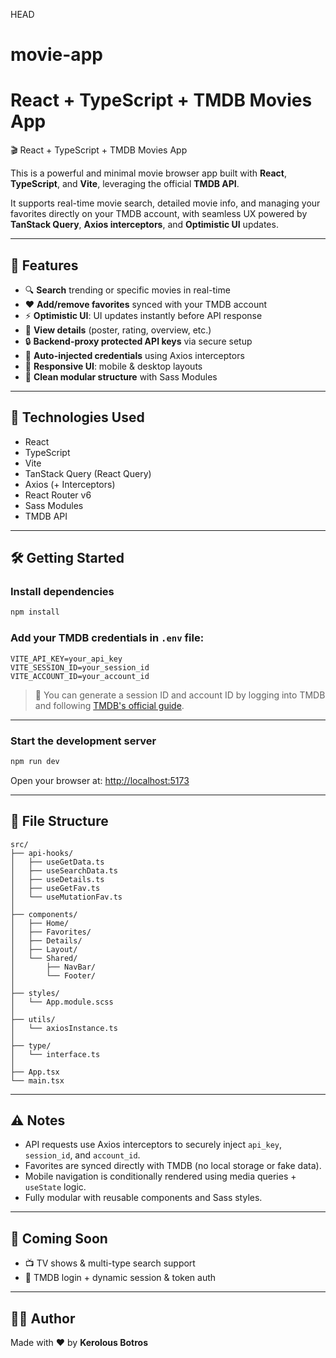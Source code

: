 HEAD
# movie-app
# React + TypeScript + TMDB Movies App
🎬 React + TypeScript + TMDB Movies App


This is a powerful and minimal movie browser app built with **React**, **TypeScript**, and **Vite**, leveraging the official **TMDB API**.

It supports real-time movie search, detailed movie info, and managing your favorites directly on your TMDB account, with seamless UX powered by **TanStack Query**, **Axios interceptors**, and **Optimistic UI** updates.

---

## 🚀 Features

- 🔍 **Search** trending or specific movies in real-time  
- ❤️ **Add/remove favorites** synced with your TMDB account  
- ⚡ **Optimistic UI**: UI updates instantly before API response  
- 🎥 **View details** (poster, rating, overview, etc.)  
- 🔒 **Backend-proxy protected API keys** via secure setup  
- 🔁 **Auto-injected credentials** using Axios interceptors  
- 📱 **Responsive UI**: mobile & desktop layouts  
- 📂 **Clean modular structure** with Sass Modules  

---

## 🧪 Technologies Used

- React  
- TypeScript  
- Vite  
- TanStack Query (React Query)  
- Axios (+ Interceptors)  
- React Router v6  
- Sass Modules  
- TMDB API  

---

## 🛠 Getting Started

### Install dependencies

```bash
npm install
```

### Add your TMDB credentials in `.env` file:

```
VITE_API_KEY=your_api_key
VITE_SESSION_ID=your_session_id
VITE_ACCOUNT_ID=your_account_id
```

> 🔐 You can generate a session ID and account ID by logging into TMDB and following [TMDB's official guide](https://developers.themoviedb.org/3/authentication/how-do-i-generate-a-session-id).

---

### Start the development server

```bash
npm run dev
```

Open your browser at: [http://localhost:5173](http://localhost:5173)

---

## 📁 File Structure

```
src/
├── api-hooks/
│   ├── useGetData.ts
│   ├── useSearchData.ts
│   ├── useDetails.ts
│   ├── useGetFav.ts
│   └── useMutationFav.ts
│
├── components/
│   ├── Home/
│   ├── Favorites/
│   ├── Details/
│   ├── Layout/
│   └── Shared/
│       ├── NavBar/
│       └── Footer/
│
├── styles/
│   └── App.module.scss
│
├── utils/
│   └── axiosInstance.ts
│
├── type/
│   └── interface.ts
│
├── App.tsx
└── main.tsx
```

---

## ⚠️ Notes

- API requests use Axios interceptors to securely inject `api_key`, `session_id`, and `account_id`.
- Favorites are synced directly with TMDB (no local storage or fake data).
- Mobile navigation is conditionally rendered using media queries + `useState` logic.
- Fully modular with reusable components and Sass styles.

---

## 📌 Coming Soon

- 📺 TV shows & multi-type search support  
- 🔐 TMDB login + dynamic session & token auth  

---

## 👨‍💻 Author

Made with ❤️ by **Kerolous Botros**

